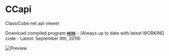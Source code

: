 # CCapi
ClassiCube.net api viewer

Download compiled program [**`HERE`**](http://123dmwm.com/Random/CCapi.zip) - (Always up to date with latest WORKING code - Latest: September 9th, 2019)

![Preview](https://123dmwm.com/I/s4815vr.png)
